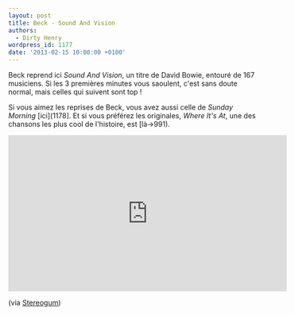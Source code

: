 ```yaml
---
layout: post
title: Beck - Sound And Vision
authors:
  - Dirty Henry
wordpress_id: 1177
date: '2013-02-15 10:00:00 +0100'
---
```

Beck reprend ici *Sound And Vision*, un titre de David Bowie, entouré de 167 musiciens. Si les 3 premières minutes vous saoulent, c'est sans doute normal, mais celles qui suivent sont top !

Si vous aimez les reprises de Beck, vous avez aussi celle de *Sunday Morning* [ici](1178]. Et si vous préférez les originales, *Where It's At*, une des chansons les plus cool de l'histoire, est [là->991).

<iframe width="560" height="315" src="http://www.youtube.com/embed/QnOmrDzRrGQ" frameborder="0" allowfullscreen></iframe>

(via [Stereogum](http://stereogum.com/1257281/watch-beck-cover-bowies-%E2%80%9Csound-and-vision%E2%80%9D-with-a-167-piece-orchestra/franchises/commercial-appeal/))
